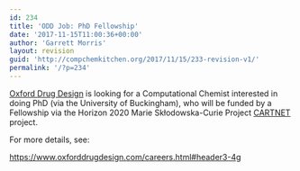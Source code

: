 ```yaml
---
id: 234
title: 'ODD Job: PhD Fellowship'
date: '2017-11-15T11:00:36+00:00'
author: 'Garrett Morris'
layout: revision
guid: 'http://compchemkitchen.org/2017/11/15/233-revision-v1/'
permalink: '/?p=234'
---
```


[Oxford Drug Design](https://www.oxforddrugdesign.com) is looking for a Computational Chemist interested in doing PhD (via the University of Buckingham), who will be funded by a Fellowship via the Horizon 2020 Marie Skłodowska-Curie Project [CARTNET](http://cartnet.ku.dk) project.

For more details, see:

<https://www.oxforddrugdesign.com/careers.html#header3-4g>